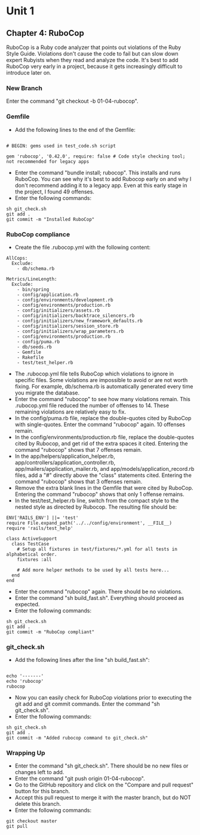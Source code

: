 # Unit 1

## Chapter 4: RuboCop

RuboCop is a Ruby code analyzer that points out violations of the Ruby Style Guide.  Violations don't cause the code to fail but can slow down expert Rubyists when they read and analyze the code.  It's best to add RuboCop very early in a project, because it gets increasingly difficult to introduce later on.

### New Branch

Enter the command "git checkout -b 01-04-rubocop".

### Gemfile

* Add the following lines to the end of the Gemfile:
```

# BEGIN: gems used in test_code.sh script

gem 'rubocop', '0.42.0', require: false # Code style checking tool; not recommended for legacy apps
```
* Enter the command "bundle install; rubocop".  This installs and runs RuboCop.  You can see why it's best to add Rubocop early on and why I don't recommend adding it to a legacy app.  Even at this early stage in the project, I found 49 offenses.
* Enter the following commands:
```
sh git_check.sh
git add .
git commit -m "Installed RuboCop"
```
### RuboCop compliance
* Create the file .rubocop.yml with the following content:
```
AllCops:
  Exclude:
    - db/schema.rb

Metrics/LineLength:
  Exclude:
    - bin/spring
    - config/application.rb
    - config/environments/development.rb
    - config/environments/production.rb
    - config/initializers/assets.rb
    - config/initializers/backtrace_silencers.rb
    - config/initializers/new_framework_defaults.rb
    - config/initializers/session_store.rb
    - config/initializers/wrap_parameters.rb
    - config/environments/production.rb
    - config/puma.rb
    - db/seeds.rb
    - Gemfile
    - Rakefile
    - test/test_helper.rb
```
* The .rubocop.yml file tells RuboCop which violations to ignore in specific files.  Some violations are impossible to avoid or are not worth fixing.  For example, db/schema.rb is automatically generated every time you migrate the database.
* Enter the command "rubocop" to see how many violations remain.  This .rubocop.yml file reduced the number of offenses to 14.  These remaining violations are relatively easy to fix.
*  In the config/puma.rb file, replace the double-quotes cited by RuboCop with single-quotes.  Enter the command "rubocop" again.  10 offenses remain.
*  In the config/environments/production.rb file, replace the double-quotes cited by Rubocop, and get rid of the extra spaces it cited.  Entering the command "rubocop" shows that 7 offenses remain.
*  In the app/helpers/application_helper.rb, app/controllers/application_controller.rb, app/mailers/application_mailer.rb, and app/models/application_record.rb files, add a "#" directly above the "class" statements cited.  Entering the command "rubocop" shows that 3 offenses remain.
* Remove the extra blank lines in the Gemfile that were cited by RuboCop.  Entering the command "rubocop" shows that only 1 offense remains.
*  In the test/test_helper.rb line, switch from the compact style to the nested style as directed by Rubocop.  The resulting file should be:
```
ENV['RAILS_ENV'] ||= 'test'
require File.expand_path('../../config/environment', __FILE__)
require 'rails/test_help'

class ActiveSupport
  class TestCase
    # Setup all fixtures in test/fixtures/*.yml for all tests in alphabetical order.
    fixtures :all

    # Add more helper methods to be used by all tests here...
  end
end
```
* Enter the command "rubocop" again.  There should be no violations.
* Enter the command "sh build_fast.sh".  Everything should proceed as expected.
* Enter the following commands:
```
sh git_check.sh
git add .
git commit -m "RuboCop compliant"
```
### git_check.sh
* Add the following lines after the line "sh build_fast.sh":
```

echo '-------'
echo 'rubocop'
rubocop
```
* Now you can easily check for RuboCop violations prior to executing the git add and git commit commands.  Enter the command "sh git_check.sh".
* Enter the following commands:
```
sh git_check.sh
git add .
git commit -m "Added rubocop command to git_check.sh"
```
### Wrapping Up
*  Enter the command "sh git_check.sh". There should be no new files or changes left to add.
*  Enter the command "git push origin 01-04-rubocop".
*  Go to the GitHub repository and click on the "Compare and pull request" button for this branch.
*  Accept this pull request to merge it with the master branch, but do NOT delete this branch.
*  Enter the following commands:
```
git checkout master
git pull
```
